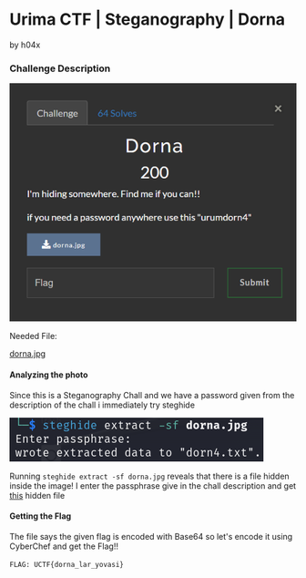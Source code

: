 # Urima CTF | Steganography | Dorna 

by h04x

### Challenge Description 

![](./description.png)

Needed File:

[dorna.jpg](./dorna.jpg)

#### Analyzing the photo

Since this is a Steganography Chall and we have a password given from the description of the chall i immediately try steghide

![](./steghide.png)

Running ```steghide extract -sf dorna.jpg``` reveals that there is a file hidden inside the image!
I enter the passphrase give in the chall description and get [this](./dorn4.txt) hidden file

#### Getting the Flag 

The file says the given flag is encoded with Base64 so let's encode it using CyberChef and get the Flag!!

`FLAG: UCTF{dorna_lar_yovasi}`
